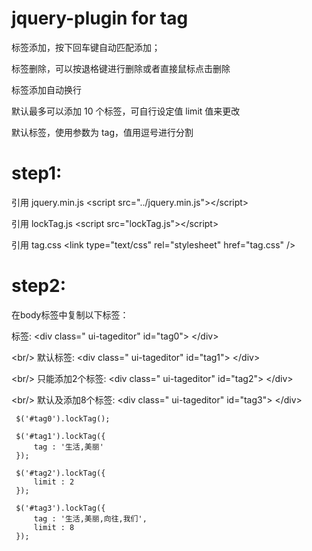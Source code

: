 # jquery-plugin for tag
标签添加，按下回车键自动匹配添加；

标签删除，可以按退格键进行删除或者直接鼠标点击删除

标签添加自动换行

默认最多可以添加 10 个标签，可自行设定值 limit 值来更改

默认标签，使用参数为 tag，值用逗号进行分割

# step1:

引用 jquery.min.js
&lt;script src="../jquery.min.js"&gt;&lt;/script&gt;

引用 lockTag.js
&lt;script src="lockTag.js"&gt;&lt;/script&gt;

引用 tag.css
&lt;link type="text/css" rel="stylesheet" href="tag.css" /&gt;


# step2:
在body标签中复制以下标签：

标签:
&lt;div class=" ui-tageditor" id="tag0"&gt;	
&lt;/div&gt;

&lt;br/&gt;
默认标签:
&lt;div class=" ui-tageditor" id="tag1"&gt;	
&lt;/div&gt;

&lt;br/&gt;
只能添加2个标签:
&lt;div class=" ui-tageditor" id="tag2"&gt;	
&lt;/div&gt;

&lt;br/&gt;
默认及添加8个标签:
&lt;div class=" ui-tageditor" id="tag3"&gt;	
&lt;/div&gt;
	
	 $('#tag0').lockTag();
	
	 $('#tag1').lockTag({
		 tag : '生活,美丽'
	 });
	
	 $('#tag2').lockTag({
		 limit : 2
	 });
	 
	 $('#tag3').lockTag({
		 tag : '生活,美丽,向往,我们',
		 limit : 8
	 });
